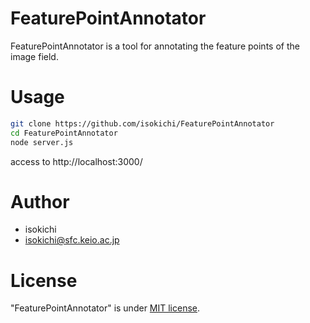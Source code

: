 # FeaturePointAnnotator
FeaturePointAnnotator is a tool for annotating the feature points of the image field.

# Usage
```bash
git clone https://github.com/isokichi/FeaturePointAnnotator
cd FeaturePointAnnotator
node server.js
```
access to http://localhost:3000/

# Author
* isokichi
* isokichi@sfc.keio.ac.jp

# License
"FeaturePointAnnotator" is under [MIT license](https://en.wikipedia.org/wiki/MIT_License).
